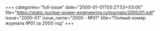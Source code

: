+++
categories="full-issue"
date="2000-01-01T00:27:53+03:00"
file="https://static.nuclear-power-engineering.ru/journals/2000/01.pdf"
issue="2000-01"
issue_name="2000 - №01"
title="Полный номер журнала №01 за 2000 год"
+++